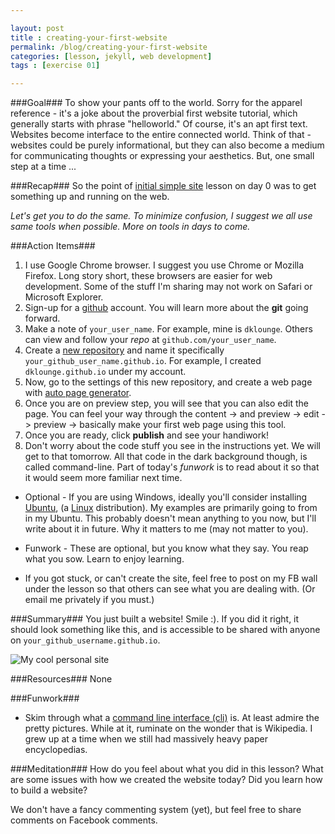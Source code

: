 ```yaml
---

layout: post
title : creating-your-first-website
permalink: /blog/creating-your-first-website
categories: [lesson, jekyll, web development]
tags : [exercise 01]

---
```

###Goal###
To show your pants off to the world. Sorry for the apparel reference - it\'s a joke about the proverbial first website tutorial, which generally starts with phrase \"helloworld.\" Of course, it\'s an apt first text. Websites become interface to the entire connected world. Think of that - websites could be purely informational, but they can also become a medium for communicating thoughts or expressing your aesthetics. But, one small step at a time ...

###Recap###
So the point of [initial simple site](../hold-onto-your-pants-site/) lesson on day 0 was to get something up and running on the web.

_Let\'s get you to do the same. To minimize confusion, I suggest we all use same tools when possible. More on tools in days to come._

###Action Items###
1. I use Google Chrome browser. I suggest you use Chrome or Mozilla Firefox. Long story short, these browsers are easier for web development. Some of the stuff I\'m sharing may not work on Safari or Microsoft Explorer.
2. Sign-up for a [github](https://github.com/join) account. You will learn more about the __git__ going forward.
3. Make a note of `your_user_name`. For example, mine is `dklounge`. Others can view and follow your _repo_ at `github.com/your_user_name`.
4. Create a [new repository](https://help.github.com/articles/creating-a-new-repository) and name it specifically `your_github_user_name.github.io`. For example, I created `dklounge.github.io` under my account.
5. Now, go to the settings of this new repository, and create a web page with [auto page generator](https://help.github.com/articles/creating-pages-with-the-automatic-generator).
6. Once you are on preview step, you will see that you can also edit the page. You can feel your way through the content -> and preview -> edit -> preview -> basically make your first web page using this tool.
7. Once you are ready, click __publish__ and see your handiwork!
8. Don\'t worry about the code stuff you see in the instructions yet. We will get to that tomorrow. All that code in the dark background though, is called command-line. Part of today\'s _funwork_ is to read about it so that it would seem more familiar next time.

* Optional - If you are using Windows, ideally you\'ll consider installing [Ubuntu](http://www.ubuntu.com/), (a [Linux](http://en.wikipedia.org/wiki/Linux) distribution). My examples are primarily going to from in my Ubuntu. This probably doesn\'t mean anything to you now, but I\'ll write about it in future. Why it matters to me (may not matter to you).

* Funwork - These are optional, but you know what they say. You reap what you sow. Learn to enjoy learning.

* If you got stuck, or can\'t create the site, feel free to post on my FB wall under the lesson so that others can see what you are dealing with. (Or email me privately if you must.)

###Summary###
You just built a website! Smile :). If you did it right, it should look something like this, and is accessible to be shared with anyone on `your_github_username.github.io`.

![My cool personal site]({{site.url}}/assets/images/2014-01-11_exercise01.png)

###Resources###
None

###Funwork###
* Skim through what a [command line interface (cli)](http://en.wikipedia.org/wiki/Command-line_interface) is. At least admire the pretty pictures. While at it, ruminate on the wonder that is Wikipedia. I grew up at a time when we still had massively heavy paper encyclopedias.

###Meditation###
How do you feel about what you did in this lesson? What are some issues with how we created the website today? Did you learn how to build a website?

We don\'t have a fancy commenting system (yet), but feel free to share comments on Facebook comments.
